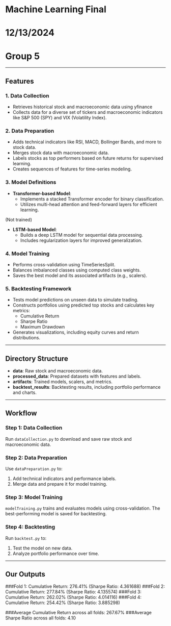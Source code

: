 # Machine Learning Final
# 12/13/2024
# Group 5

---

## Features

### 1. **Data Collection**
- Retrieves historical stock and macroeconomic data using yfinance
- Collects data for a diverse set of tickers and macroeconomic indicators like S&P 500 (SPY) and VIX (Volatility Index).

### 2. **Data Preparation**
- Adds technical indicators like RSI, MACD, Bollinger Bands, and more to stock data.
- Merges stock data with macroeconomic data.
- Labels stocks as top performers based on future returns for supervised learning.
- Creates sequences of features for time-series modeling.

### 3. **Model Definitions**
- **Transformer-based Model**:
  - Implements a stacked Transformer encoder for binary classification.
  - Utilizes multi-head attention and feed-forward layers for efficient learning.

(Not trained)
- **LSTM-based Model**: 
  - Builds a deep LSTM model for sequential data processing.
  - Includes regularization layers for improved generalization.

### 4. **Model Training**
- Performs cross-validation using TimeSeriesSplit.
- Balances imbalanced classes using computed class weights.
- Saves the best model and its associated artifacts (e.g., scalers).

### 5. **Backtesting Framework**
- Tests model predictions on unseen data to simulate trading.
- Constructs portfolios using predicted top stocks and calculates key metrics:
  - Cumulative Return
  - Sharpe Ratio
  - Maximum Drawdown
- Generates visualizations, including equity curves and return distributions.

---

## Directory Structure

- **data**: Raw stock and macroeconomic data.
- **processed_data**: Prepared datasets with features and labels.
- **artifacts**: Trained models, scalers, and metrics.
- **backtest_results**: Backtesting results, including portfolio performance and charts.

---

## Workflow

### Step 1: Data Collection
Run `dataCollection.py` to download and save raw stock and macroeconomic data.

### Step 2: Data Preparation
Use `dataPreparation.py` to:
1. Add technical indicators and performance labels.
2. Merge data and prepare it for model training.

### Step 3: Model Training
`modelTraining.py` trains and evaluates models using cross-validation. The best-performing model is saved for backtesting.

### Step 4: Backtesting
Run `backtest.py` to:
1. Test the model on new data.
2. Analyze portfolio performance over time.

---

## Our Outputs

###Fold 1: Cumulative Return: 276.41% (Sharpe Ratio: 4.361688)
###Fold 2: Cumulative Return: 277.84% (Sharpe Ratio: 4.135574)
###Fold 3: Cumulative Return: 262.02% (Sharpe Ratio: 4.014116)
###Fold 4: Cumulative Return: 254.42% (Sharpe Ratio: 3.885298)

###Average Cumulative Return across all folds: 267.67%
###Average Sharpe Ratio across all folds: 4.10
